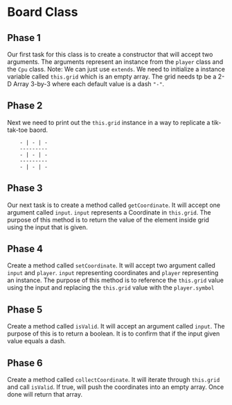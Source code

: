 # Board Class

## Phase 1
Our first task for this class is to create a constructor that will accept two arguments. The arguments represent an instance from the `player` class and the `Cpu` class.
Note: We can just use `extends`.
We need to initialize a instance variable called `this.grid` which is an empty array. The grid needs tp be a 2-D Array 3-by-3 where each default value is a dash `"-"`.

## Phase 2
Next we need to print out the `this.grid` instance in a way to replicate a tik-tak-toe baord.

```
    - | - | -
    ---------
    - | - | -
    ---------
    - | - | -
```
## Phase 3
Our next task is to create a method called `getCoordinate`. It will accept one argument called `input`. `input` represents a Coordinate in `this.grid`. The purpose of this method is to return the value of the element inside grid using the input that is given.

## Phase 4
Create a method called `setCoordinate`. It will accept two argument called `input` and `player`. `input` representing coordinates and `player` representing an instance. The purpose of this method is to reference the `this.grid` value using the input and replacing the `this.grid` value with the `player.symbol`

## Phase 5
Create a method called `isValid`. It will accept an argument called `input`.
The purpose of this is to return a boolean. It is to confirm that if the input given value equals a dash.

## Phase 6
Create a method called `collectCoordinate`. It will iterate through `this.grid` and call `isValid`. If true, will push the coordinates into an empty array. Once done will return that array.
